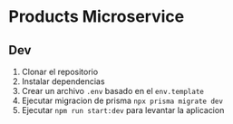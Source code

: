 # Products Microservice

## Dev

1. Clonar el repositorio
2. Instalar dependencias
3. Crear un archivo `.env` basado en el `env.template`
4. Ejecutar migracion de prisma `npx prisma migrate dev`
5. Ejecutar `npm run start:dev` para levantar la aplicacion